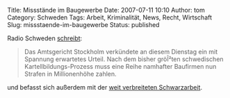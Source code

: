 Title: Missstände im Baugewerbe
Date: 2007-07-11 10:10
Author: tom
Category: Schweden
Tags: Arbeit, Kriminalität, News, Recht, Wirtschaft
Slug: missstaende-im-baugewerbe
Status: published

Radio Schweden
[schreibt](http://www.sr.se/cgi-bin/International/nyhetssidor/artikel.asp?ProgramID=2108&Nyheter=&format=1&artikel=1473552):

> Das Amtsgericht Stockholm verkündete an diesem Dienstag ein mit
> Spannung erwartetes Urteil. Nach dem bisher gröÎ²ten schwedischen
> Kartellbildungs-Prozess muss eine Reihe namhafter Baufirmen nun
> Strafen in Millionenhöhe zahlen.

und befasst sich außerdem mit der [weit verbreiteten
Schwarzarbeit](http://www.sr.se/cgi-bin/International/nyhetssidor/artikel.asp?ProgramID=2108&Nyheter=&format=1&artikel=1473824).


